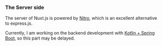 ### The Server side

The server of Nuxt.js is powered by [Nitro](https://nitro.unjs.io/), which is an excellent alternative to express.js.

Currently, I am working on the backend development with [Kotlin + Spring Boot](https://github.com/Chilfish/chilpost-sb/), so this part may be delayed.

